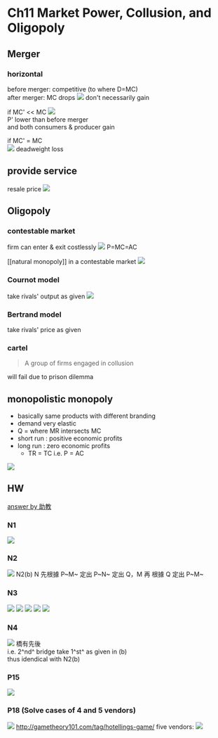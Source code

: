 # Ch11 Market Power, Collusion, and Oligopoly

## Merger
### horizontal
before merger: competitive (to where D=MC)  
after merger: MC drops
![](https://i.imgur.com/R9Ju2dr.png)
don't necessarily gain


if MC' << MC
![](https://i.imgur.com/4aclRyr.png)  
P' lower than before merger  
and both consumers & producer gain

if MC' = MC  
![](https://i.imgur.com/Oy73cFc.jpg)
deadweight loss

## provide service
resale price
![](https://i.imgur.com/pnsIcI5.jpg)

## Oligopoly

### contestable market
firm can enter & exit costlessly
![](https://i.imgur.com/bwxHgDs.png)
P=MC=AC

[[natural monopoly]] in a contestable market
![](https://i.imgur.com/BC0CB6y.png)

### Cournot model
take rivals' output as given
![](https://i.imgur.com/G4YZgKS.png)

### Bertrand model
take rivals' price as given

### cartel
> A group of firms engaged in collusion  

will fail due to prison dilemma

## monopolistic monopoly
- basically same products with different branding
- demand very elastic
- Q = where MR intersects MC
- short run : positive economic profits
- long run : zero economic profits
	- TR = TC i.e. P = AC

![](https://i.imgur.com/p1V8kF9.png)


## HW
[answer by 助教](https://drive.google.com/drive/u/3/folders/1VJ2BcWJKF0M0Glnc-pkwsoHiV6YCBYL0)
### N1
![](https://i.imgur.com/6aNWOLj.png)
### N2
![](https://i.imgur.com/gy7SimL.png)
N2(b) N 先根據 P~M~ 定出 P~N~ 定出 Q，M 再 根據 Q 定出 P~M~
### N3
![](https://i.imgur.com/SRH0uHi.png)
![](https://i.imgur.com/HMiwi3W.png)
![](https://i.imgur.com/QEt3L1H.png)
![](https://i.imgur.com/B0gzeSw.png)
![](https://i.imgur.com/Mn9vTYz.png)


### N4
![](https://i.imgur.com/ULwB3cj.png)
橋有先後  
i.e. 2^nd^ bridge take 1^st^ as given in (b)  
thus idendical with N2(b)
### P15
![](https://i.imgur.com/fuVIRRS.png)
### P18 (Solve cases of 4 and 5 vendors)
![](https://i.imgur.com/CUaRtMa.png)
http://gametheory101.com/tag/hotellings-game/
five vendors:
![](https://i.imgur.com/EToccxq.png)